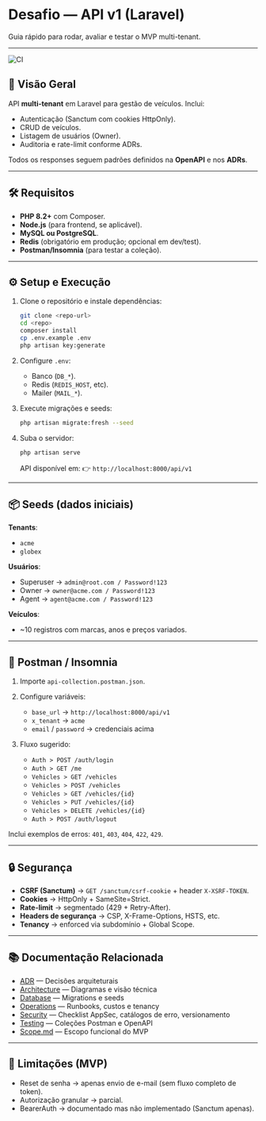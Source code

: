 # Desafio — API v1 (Laravel)

Guia rápido para rodar, avaliar e testar o MVP multi-tenant.

---

![CI](https://github.com/weyzin/Desafio-Engenheiro-de-Software/actions/workflows/ci.yml/badge.svg)

## 🚀 Visão Geral

API **multi-tenant** em Laravel para gestão de veículos.
Inclui:

* Autenticação (Sanctum com cookies HttpOnly).
* CRUD de veículos.
* Listagem de usuários (Owner).
* Auditoria e rate-limit conforme ADRs.

Todos os responses seguem padrões definidos na **OpenAPI** e nos **ADRs**.

---

## 🛠️ Requisitos

* **PHP 8.2+** com Composer.
* **Node.js** (para frontend, se aplicável).
* **MySQL ou PostgreSQL**.
* **Redis** (obrigatório em produção; opcional em dev/test).
* **Postman/Insomnia** (para testar a coleção).

---

## ⚙️ Setup e Execução

1. Clone o repositório e instale dependências:

   ```bash
   git clone <repo-url>
   cd <repo>
   composer install
   cp .env.example .env
   php artisan key:generate
   ```

2. Configure `.env`:

   * Banco (`DB_*`).
   * Redis (`REDIS_HOST`, etc).
   * Mailer (`MAIL_*`).

3. Execute migrações e seeds:

   ```bash
   php artisan migrate:fresh --seed
   ```

4. Suba o servidor:

   ```bash
   php artisan serve
   ```

   API disponível em:
   👉 `http://localhost:8000/api/v1`

---

## 📦 Seeds (dados iniciais)

**Tenants**:

* `acme`
* `globex`

**Usuários**:

* Superuser → `admin@root.com / Password!123`
* Owner → `owner@acme.com / Password!123`
* Agent → `agent@acme.com / Password!123`

**Veículos**:

* \~10 registros com marcas, anos e preços variados.

---

## 🧪 Postman / Insomnia

1. Importe `api-collection.postman.json`.

2. Configure variáveis:

   * `base_url` → `http://localhost:8000/api/v1`
   * `x_tenant` → `acme`
   * `email` / `password` → credenciais acima

3. Fluxo sugerido:

   * `Auth > POST /auth/login`
   * `Auth > GET /me`
   * `Vehicles > GET /vehicles`
   * `Vehicles > POST /vehicles`
   * `Vehicles > GET /vehicles/{id}`
   * `Vehicles > PUT /vehicles/{id}`
   * `Vehicles > DELETE /vehicles/{id}`
   * `Auth > POST /auth/logout`

Inclui exemplos de erros: `401`, `403`, `404`, `422`, `429`.

---

## 🔒 Segurança

* **CSRF (Sanctum)** → `GET /sanctum/csrf-cookie` + header `X-XSRF-TOKEN`.
* **Cookies** → HttpOnly + SameSite=Strict.
* **Rate-limit** → segmentado (429 + Retry-After).
* **Headers de segurança** → CSP, X-Frame-Options, HSTS, etc.
* **Tenancy** → enforced via subdomínio + Global Scope.

---

## 📚 Documentação Relacionada

- [ADR](Desafio/docs/ADR/) — Decisões arquiteturais
- [Architecture](Desafio/docs/Architecture/) — Diagramas e visão técnica
- [Database](Desafio/docs/Database/) — Migrations e seeds
- [Operations](Desafio/docs/Operations/) — Runbooks, custos e tenancy
- [Security](Desafio/docs/Security/) — Checklist AppSec, catálogos de erro, versionamento
- [Testing](Desafio/docs/Testing/) — Coleções Postman e OpenAPI
- [Scope.md](Desafio/docs/scope.md) — Escopo funcional do MVP

---

## 🚧 Limitações (MVP)

* Reset de senha → apenas envio de e-mail (sem fluxo completo de token).
* Autorização granular → parcial.
* BearerAuth → documentado mas não implementado (Sanctum apenas).
